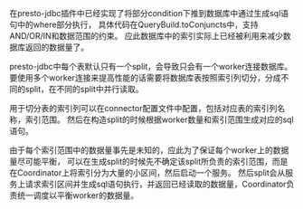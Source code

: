 在presto-jdbc插件中已经实现了将部分condition下推到数据库中通过生成sql语句中的where部分执行，
具体代码在QueryBuild.toConjuncts中，支持AND/OR/IN和数据范围的约束。
应此数据库中的索引实际上已经被利用来减少数据库返回的数据量了。

presto-jdbc中每个表默认只有一个split，会导致只会有一个worker连接数据库。
要使用多个worker连接来提高性能的话需要将数据库表按照索引列切分，分成不同的split，在不同的split中并行读取。

用于切分表的索引列可以在connector配置文件中配置，包括对应表的索引列名称，索引范围。
然后在构造split的时候根据worker数量和索引范围生成对应的sql语句。

由于每个索引范围中的数据量事先是未知的，应此为了保证每个worker上的数据量尽可能平衡，
可以在生成split的时候先不确定该split所负责的索引范围，而是在Coordinator上将索引分为大量的小区间，然后启动一个服务。
然后split会从服务上请求索引区间并生成sql语句执行，并返回已经读取的数据量，Coordinator负责统一调度以平衡worker的数据量。
